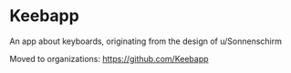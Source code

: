 # Keebapp
An app about keyboards, originating from the design of u/Sonnenschirm

Moved to organizations: https://github.com/Keebapp
